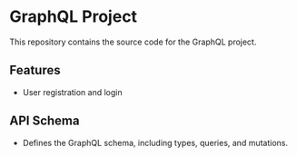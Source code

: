 # GraphQL Project

This repository contains the source code for the GraphQL project.

## Features

- User registration and login

## API Schema

- Defines the GraphQL schema, including types, queries, and mutations.
